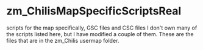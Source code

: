 # zm_ChilisMapSpecificScriptsReal
scripts for the map specifically, GSC files and CSC files 
I don't own many of the scripts listed here, but I have modified a couple of them. These are the files that are in the zm_Chilis usermap folder.
